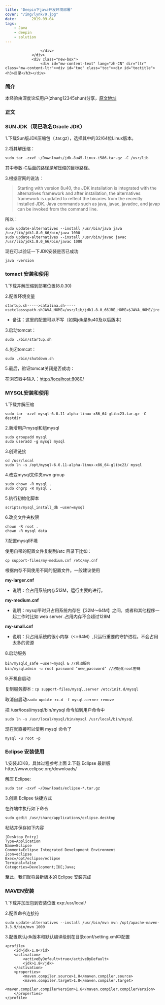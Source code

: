 ```yaml
---
title: 'Deepin下java开发环境部署'
cover: "/img/lynk/9.jpg"
date:       2019-09-04
tags:
	- Java
	- deepin
	- solution
---
```



<section>
                <div class="before">
                    <div class="other">

                    </div>
                </div>
                <div class="new-box">
                    <div id="mw-content-text" lang="zh-CN" dir="ltr" class="mw-content-ltr"><div id="toc" class="toc"><div id="toctitle"><h3>目录</h3></div>

</div>

<h3><span class="mw-headline" id=".E7.AE.80.E4.BB.8B">简介</span></h3>
<p>本经验由深度论坛用户(zhang12345shun)分享，<a rel="nofollow" class="external text" href="https://bbs.deepin.org/forum.php?mod=viewthread&amp;tid=36225">原文地址</a></p>
<h3><span class="mw-headline" id=".E6.AD.A3.E6.96.87">正文</span></h3>
<h3><span class="mw-headline" id="SUN_JDK.EF.BC.88.E7.8E.B0.E5.B7.B2.E6.94.B9.E5.90.8DOracle_JDK.EF.BC.89">SUN JDK（现已改名Oracle JDK）</span></h3>
<p>1.下载Sun版JDK压缩包（.tar.gz），选择其中的32/64位Linux版本。</p>
<p>2.将其解压缩：</p>
<p><code>sudo tar -zxvf ~/Downloads/jdk-8u45-linux-i586.tar.gz -C /usr/lib</code> </p>
<p>其中参数-C后面的路径是解压缩的目标路径。</p>
<p>3.根据官网的说法：</p>
<blockquote>
<p>Starting with version 8u40, the JDK installation is integrated with the alternatives framework and after installation, the alternatives framework is updated to reflect the binaries from the recently installed JDK. Java commands such as java, javac, javadoc, and javap can be invoked from the command line.  </p>
</blockquote>
<p>所以：</p>
<pre><code>sudo update-alternatives --install /usr/bin/java java  /usr/lib/jdk1.8.0_66/bin/java 1000 
sudo update-alternatives --install /usr/bin/javac javac  /usr/lib/jdk1.8.0_66/bin/javac 1000</code></pre>
<p>现在可以验证一下JDK安装是否已成功 </p>
<p><code>java -version</code></p>
<h3><span class="mw-headline" id="tomact_.E5.AE.89.E8.A3.85.E5.92.8C.E4.BD.BF.E7.94.A8">tomact 安装和使用</span></h3>
<p>1.下载并解压缩到部署位置(8.0.30)</p>
<p>2.配置环境变量</p>
<p><code>startup.sh-----&gt;catalina.sh-----&gt;setclassspath.shJAVA_HOME=/usr/lib/jdk1.8.0_66JRE_HOME=$JAVA_HOME/jre</code></p>
<ul>
<li>备注：这里的配置可以不写（如果jdk是8u40及以后版本） </li>
</ul>
<p>3.启动tomcat： </p>
<p><code>sudo ./bin/startup.sh</code></p>
<p>4.关闭tomcat： </p>
<p><code>sudo ./bin/shutdown.sh</code></p>
<p>5.最后，验证tomcat关闭是否成功：</p>
<p>在浏览器中输入：<a rel="nofollow" class="external free" href="http://localhost:8080/">http://localhost:8080/</a></p>
<h3><span class="mw-headline" id="MYSQL.E5.AE.89.E8.A3.85.E5.92.8C.E4.BD.BF.E7.94.A8">MYSQL安装和使用</span></h3>
<p>1.下载并解压缩 </p>
<p><code>sudo tar -xzvf mysql-6.0.11-alpha-linux-x86_64-glibc23.tar.gz -C destdir</code></p>
<p>2.新增用户mysql和组mysql </p>
<pre><code>sudo groupadd mysql 
sudo useradd -g mysql mysql</code></pre>
<p>3.创建链接 </p>
<pre><code>cd /usr/local 
sudo ln -s /opt/mysql-6.0.11-alpha-linux-x86_64-glibc23/ mysql</code></pre>
<p>4.改变mysql文件夹own group </p>
<pre><code>sudo chown -R mysql . 
sudo chgrp -R mysql .</code></pre>
<p>5.执行初始化脚本 </p>
<p><code>scripts/mysql_install_db –user=mysql</code></p>
<p>6.改变文件夹权限 </p>
<pre><code>chown -R root . 
chown -R mysql data</code></pre>
<p>7.配置mysql环境 </p>
<p>使用自带的配置文件复制到/etc 目录下比如：</p>
<p><code>cp support-files/my-medium.cnf /etc/my.cnf</code></p>
<p>根据内存不同使用不同的配置文件。一般建议使用 </p>
<p><strong> my-larger.cnf </strong> </p>
<ul>
<li>说明：会占用系统内存512M，运行主要的进行。</li>
</ul>
<p><strong> my-medium.cnf </strong> </p>
<ul>
<li>说明：mysql平时只占用系统内存在【32M～64M】之间，或者和其他程序一起工作时比如 web server .占用内存不会超过128M </li>
</ul>
<p><strong> my-small.cnf </strong> </p>
<ul>
<li>说明：只占用系统的很小内存（&lt;=64M）,只运行重要的守护进程。不会占用太多的资源 </li>
</ul>
<p>8.启动服务 </p>
<pre><code>bin/mysqld_safe –user=mysql &amp; //启动服务 
bin/mysqladmin -u root password ‘new_password’ //初始化root密码</code></pre>
<p>9.开机自启动 </p>
<p>复制服务脚本&nbsp;: <code>cp support-files/mysql.server /etc/init.d/mysql</code></p>
<p>取消自启动:<code>sudo update-rc.d -f mysql.server remove</code></p>
<p>把 /usr/local/mysql/bin/mysql 命令加到用户命令中 </p>
<p><code>sudo ln -s /usr/local/mysql/bin/mysql /usr/local/bin/mysql</code></p>
<p>现在就直接可以使用 mysql 命令了 </p>
<p><code>mysql -u root -p</code></p>
<h3><span class="mw-headline" id="Eclipse_.E5.AE.89.E8.A3.85.E4.BD.BF.E7.94.A8">Eclipse 安装使用</span></h3>
<p>1.安装JDK8，具体过程参考上面
2.下载 Eclipse 最新版http://www.eclipse.org/downloads/ </p>
<p>解压 Eclipse:</p>
<p><code>sudo tar -zxvf ~/Downloads/eclipse-*.tar.gz</code></p>
<p>3.创建 Eclipse 快捷方式 </p>
<p>在终端中执行如下命令 </p>
<p><code>sudo gedit /usr/share/applications/eclipse.desktop</code></p>
<p>粘贴并保存如下内容 </p>
<pre><code>[Desktop Entry] 
Type=Application 
Name=Eclipse 
Comment=Eclipse Integrated Development Environment 
Icon=eclipse 
Exec=/opt/eclipse/eclipse 
Terminal=false 
Categories=Development;IDE;Java; </code></pre>
<p>至此，我们就将最新版本的 Eclipse 安装完成</p>
<h3><span class="mw-headline" id="MAVEN.E5.AE.89.E8.A3.85">MAVEN安装</span></h3>
<p>1.下载并加压包到安装位置 exp:/usr/local/</p>
<p>2.配置命令连接符</p>
<p><code>sudo update-alternatives --install /usr/bin/mvn mvn /opt/apache-maven-3.3.9/bin/mvn 1000</code></p>
<p>3.配置默认jdk版本和默认编译级别在目录conf/setting.xml中配置</p>
<pre><code>&lt;profile&gt;
    &lt;id&gt;jdk-1.8&lt;/id&gt;
    &lt;activation&gt;
        &lt;activeByDefault&gt;true&lt;/activeByDefault&gt;
        &lt;jdk&gt;1.8&lt;/jdk&gt;
    &lt;/activation&gt;
    &lt;properties&gt;      
        &lt;maven.compiler.source&gt;1.8&lt;/maven.compiler.source&gt;
        &lt;maven.compiler.target&gt;1.8&lt;/maven.compiler.target&gt;            
        &lt;maven.compiler.compilerVersion&gt;1.8&lt;/maven.compiler.compilerVersion&gt;
    &lt;/properties&gt;
&lt;/profile&gt;</code></pre>

<!-- 
NewPP limit report
Cached time: 20190903123746
Cache expiry: 86400
Dynamic content: false
CPU time usage: 0.008 seconds
Real time usage: 0.009 seconds
Preprocessor visited node count: 1/1000000
Preprocessor generated node count: 4/1000000
Post‐expand include size: 0/2097152 bytes
Template argument size: 0/2097152 bytes
Highest expansion depth: 1/40
Expensive parser function count: 0/100
-->

<!-- 
Transclusion expansion time report (%,ms,calls,template)
100.00%    0.000      1 - -total
-->

<!-- Saved in parser cache with key mediawiki:pcache:idhash:471-0!*!*!!zh-cn!*!* and timestamp 20190903123746 and revision id 1689
 -->
</div>                </div>
            </section>